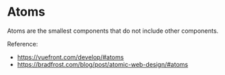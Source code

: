 # Atoms

Atoms are the smallest components that do not include other components.

Reference: 
- https://vuefront.com/develop/#atoms
- https://bradfrost.com/blog/post/atomic-web-design/#atoms
